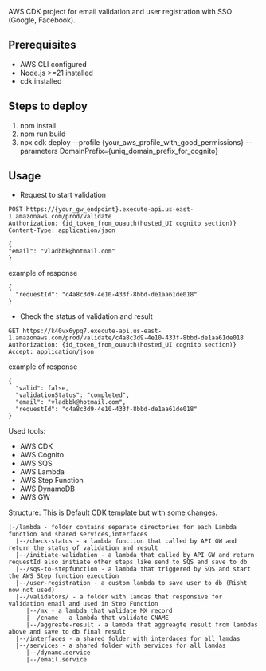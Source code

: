 AWS CDK project for email validation and user registration with SSO (Google, Facebook).

## Prerequisites

- AWS CLI configured
- Node.js >=21 installed
- cdk installed

## Steps to deploy

1. npm install
2. npm run build
3. npx cdk deploy --profile {your_aws_profile_with_good_permissions} --parameters DomainPrefix={uniq_domain_prefix_for_cognito}

## Usage
- Request to start validation
```shell
POST https://{your_gw_endpoint}.execute-api.us-east-1.amazonaws.com/prod/validate
Authorization: {id_token_from_ouauth(hosted_UI cognito section)}
Content-Type: application/json

{
"email": "vladbbk@hotmail.com"
}
```
example of response
```shell
{
  "requestId": "c4a8c3d9-4e10-433f-8bbd-de1aa61de018"
}
```
- Check the status of validation and result
```shell
GET https://k40vx6ypq7.execute-api.us-east-1.amazonaws.com/prod/validate/c4a8c3d9-4e10-433f-8bbd-de1aa61de018
Authorization: {id_token_from_ouauth(hosted_UI cognito section)}
Accept: application/json
```
example of response
```shell
{
  "valid": false,
  "validationStatus": "completed",
  "email": "vladbbk@hotmail.com",
  "requestId": "c4a8c3d9-4e10-433f-8bbd-de1aa61de018"
}
```

Used tools:
- AWS CDK
- AWS Cognito
- AWS SQS
- AWS Lambda
- AWS Step Function
- AWS DynamoDB
- AWS GW

Structure:
This is Default CDK template but with some changes.
```shell 
|-/lambda - folder contains separate directories for each Lambda function and shared services,interfaces
  |--/check-status - a lambda function that called by API GW and return the status of validation and result
  |--/initiate-validation - a lambda that called by API GW and return requestId also initiate other steps like send to SQS and save to db
  |--/sqs-to-stepfunction - a lambda that triggered by SQS and start the AWS Step function execution
  |--/user-registration - a custom lambda to save user to db (Risht now not used)
  |--/validators/ - a folder with lamdas that responsive for validation email and used in Step Function
     |--/mx - a lambda that validate MX record
     |--/cname - a lambda that validate CNAME
     |--/aggreate-result - a lambda that aggreagte result from lambdas above and save to db final result
  |--/interfaces - a shared folder with interdaces for all lamdas
  |--/services - a shared folder with services for all lamdas
     |--/dynamo.service
     |--/email.service
```


